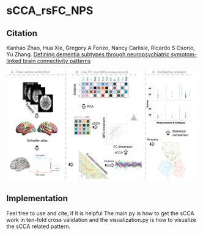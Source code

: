 # sCCA_rsFC_NPS

## Citation<br />
Kanhao Zhao, Hua Xie, Gregory A Fonzo, Nancy Carlisle, Ricardo S Osorio, Yu Zhang. [Defining dementia subtypes through neuropsychiatric symptom-linked brain connectivity patterns](https://www.biorxiv.org/content/10.1101/2023.07.02.547427v1)

<div align=center>
<img width="496" alt="1669910392114" src="https://github.com/alienx-zero/sCCA_rsFC_NPS/blob/main/framework.png">
</div>

## Implementation<br />
Feel free to use and cite, if it is helpful
The main.py is how to get the sCCA work in ten-fold cross validation and the visualization.py is how to visualize the sCCA related pattern.
